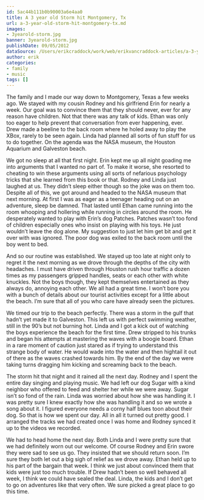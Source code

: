 ```yaml
---
id: 5ac44b111b0b90003a6e4aa0
title: A 3 year old Storm hit Montgomery, Tx
url: a-3-year-old-storm-hit-montgomery-tx.md
images:
- 3yearold-storm.jpg
banner: 3yearold-storm.jpg
publishDate: 09/05/2012
dataSource: /Users/erikcraddock/work/web/erikvancraddock-articles/a-3-year-old-storm-hit-montgomery-tx/a-3-year-old-storm-hit-montgomery-tx.md
author: erik
categories:
- family
- music
tags: []
---
```


The family and I made our way down to Montgomery, Texas a few weeks ago. We stayed with my cousin Rodney and his girlfriend Erin for nearly a week. Our goal was to convince them that they should never, ever for any reason have children. Not that there was any talk of kids. Ethan was only too eager to help prevent that conversation from ever happening, ever. Drew made a beeline to the back room where he holed away to play the XBox, rarely to be seen again. Linda had planned all sorts of fun stuff for us to do together. On the agenda was the NASA museum, the Houston Aquarium and Galveston beach.

We got no sleep at all that first night. Erin kept me up all night goading me into arguments that I wanted no part of. To make it worse, she resorted to cheating to win these arguments using all sorts of nefarious psychology tricks that she learned from this book or that. Rodney and Linda just laughed at us. They didn’t sleep either though so the joke was on them too. Despite all of this, we got around and headed to the NASA museum that next morning. At first I was as eager as a teenager heading out on an adventure, sleep be damned. That lasted until Ethan came running into the room whooping and hollering while running in circles around the room. He desperately wanted to play with Erin’s dog Patches. Patches wasn’t too fond of children especially ones who insist on playing with his toys. He just wouldn’t leave the dog alone. My suggestion to just let him get bit and get it over with was ignored. The poor dog was exiled to the back room until the boy went to bed.

And so our routine was established. We stayed up too late at night only to regret it the next morning as we drove through the depths of the city with headaches. I must have driven through Houston rush hour traffic a dozen times as my passengers gripped handles, seats or each other with white knuckles. Not the boys though, they kept themselves entertained as they always do, annoying each other. We all had a great time. I won’t bore you with a bunch of details about our tourist activities except for a little about the beach. I’m sure that all of you who care have already seen the pictures.



We timed our trip to the beach perfectly. There was a storm in the gulf that hadn’t yet made it to Galveston. This left us with perfect swimming weather, still in the 90’s but not burning hot. Linda and I got a kick out of watching the boys experience the beach for the first time. Drew stripped to his trunks and began his attempts at mastering the waves with a boogie board. Ethan in a rare moment of caution just stared as if trying to understand this strange body of water. He would wade into the water and then hightail it out of there as the waves crashed towards him. By the end of the day we were taking turns dragging him kicking and screaming back to the beach.

The storm hit that night and it rained all the next day. Rodney and I spent the entire day singing and playing music. We had left our dog Sugar with a kind neighbor who offered to feed and shelter her while we were away. Sugar isn’t so fond of the rain. Linda was worried about how she was handling it. I was pretty sure I knew exactly how she was handling it and so we wrote a song about it. I figured everyone needs a corny half blues toon about their dog. So that is how we spent our day. All in all it turned out pretty good. I arranged the tracks we had created once I was home and Rodney synced it up to the videos we recorded.

We had to head home the next day. Both Linda and I were pretty sure that we had definitely worn out our welcome. Of course Rodney and Erin swore they were sad to see us go. They insisted that we should return soon. I’m sure they both let out a big sigh of relief as we drove away. Ethan held up to his part of the bargain that week. I think we just about convinced them that kids were just too much trouble. If Drew hadn’t been so well behaved all week, I think we could have sealed the deal. Linda, the kids and I don’t get to go on adventures like that very often. We sure picked a great place to go this time.
